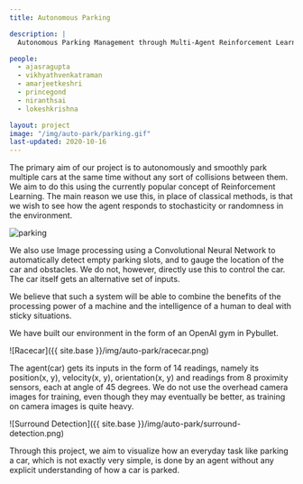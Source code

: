 ```yaml
---
title: Autonomous Parking

description: |
  Autonomous Parking Management through Multi-Agent Reinforcement Learning

people:
  - ajasragupta
  - vikhyathvenkatraman
  - amarjeetkeshri
  - princegond
  - niranthsai
  - lokeshkrishna

layout: project
image: "/img/auto-park/parking.gif"
last-updated: 2020-10-16
---
```


The primary aim of our project is to autonomously and smoothly park multiple cars at the same time without any sort of collisions between them. We aim to do this using the currently popular concept of Reinforcement Learning. The main reason we use this, in place of classical methods, is that we wish to see how the agent responds to stochasticity or randomness in the environment.

<img align="center" alt="parking" src="{{ site.base }}/img/auto-park/full-parking.png">

We also use Image processing using a Convolutional Neural Network to automatically detect empty parking slots, and to gauge the location of the car and obstacles. We do not, however, directly use this to control the car. The car itself gets an alternative set of inputs.

We believe that such a system will be able to combine the benefits of the processing power of a machine and the intelligence of a human to deal with sticky situations.

We have built our environment in the form of an OpenAI gym in Pybullet.

![Racecar]({{ site.base }}/img/auto-park/racecar.png)

The agent(car) gets its inputs in the form of 14 readings, namely its position(x, y), velocity(x, y), orientation(x, y) and readings from 8 proximity sensors, each at angle of 45 degrees. We do not use the overhead camera images for training, even though they may eventually be better, as training on camera images is quite heavy.

![Surround Detection]({{ site.base }}/img/auto-park/surround-detection.png)

Through this project, we aim to visualize how an everyday task like parking a car, which is not exactly very simple, is done by an agent without any explicit understanding of how a car is parked.
